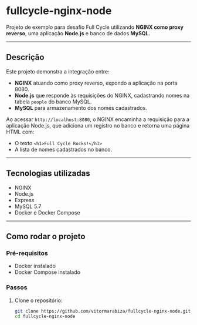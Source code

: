 # fullcycle-nginx-node

Projeto de exemplo para desafio Full Cycle utilizando **NGINX como proxy reverso**, uma aplicação **Node.js** e banco de dados **MySQL**.

---

## Descrição

Este projeto demonstra a integração entre:

- **NGINX** atuando como proxy reverso, expondo a aplicação na porta 8080.
- **Node.js** que responde às requisições do NGINX, cadastrando nomes na tabela `people` do banco MySQL.
- **MySQL** para armazenamento dos nomes cadastrados.

Ao acessar `http://localhost:8080`, o NGINX encaminha a requisição para a aplicação Node.js, que adiciona um registro no banco e retorna uma página HTML com:

- O texto `<h1>Full Cycle Rocks!</h1>`
- A lista de nomes cadastrados no banco.

---

## Tecnologias utilizadas

- NGINX
- Node.js
- Express
- MySQL 5.7
- Docker e Docker Compose

---

## Como rodar o projeto

### Pré-requisitos

- Docker instalado
- Docker Compose instalado

### Passos

1. Clone o repositório:

   ```bash
   git clone https://github.com/vitormarabiza/fullcycle-nginx-node.git
   cd fullcycle-nginx-node
